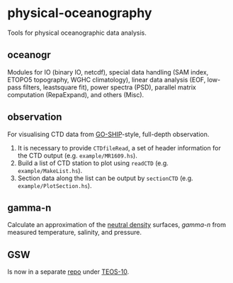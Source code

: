 # physical-oceanography
Tools for physical oceanographic data analysis.

## oceanogr

Modules for IO (binary IO, netcdf), special data handling (SAM index, ETOPO5 topography, WGHC climatology),
linear data analysis (EOF, low-pass filters, leastsquare fit), power spectra (PSD),
parallel matrix computation (RepaExpand), and others (Misc).

## observation

For visualising CTD data from [GO-SHIP](http://www.go-ship.org)-style, full-depth observation.

1. It is necessary to provide `CTDfileRead`, a set of header information for the CTD output (e.g. `example/MR1609.hs`).
2. Build a list of CTD station to plot using `readCTD` (e.g. `example/MakeList.hs`).
3. Section data along the list can be output by `sectionCTD` (e.g. `example/PlotSection.hs`).

## gamma-n

Calculate an approximation of the [neutral density](http://www.teos-10.org/preteos10_software/neutral_density.html) surfaces, *gamma-n* from measured temperature, salinity, and pressure.

## GSW

Is now in a separate [repo](https://github.com/TEOS-10/GSW-Haskell.git) under [TEOS-10](https://github.com/TEOS-10).

